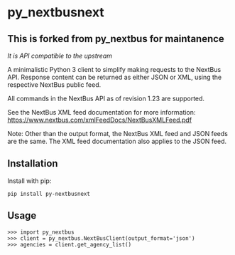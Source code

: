 # py_nextbusnext

## This is forked from py_nextbus for maintanence
_It is API compatible to the upstream_

A minimalistic Python 3 client to simplify making requests to the NextBus API. Response content can be returned as either JSON or XML, using the respective NextBus public feed.

All commands in the NextBus API as of revision 1.23 are supported.

See the NextBus XML feed documentation for more information: https://www.nextbus.com/xmlFeedDocs/NextBusXMLFeed.pdf

Note: Other than the output format, the NextBus XML feed and JSON feeds are the same. The XML feed documentation also applies to the JSON feed.

Installation
---

Install with pip:

`pip install py-nextbusnext`

Usage
---

```
>>> import py_nextbus
>>> client = py_nextbus.NextBusClient(output_format='json')
>>> agencies = client.get_agency_list()
```
